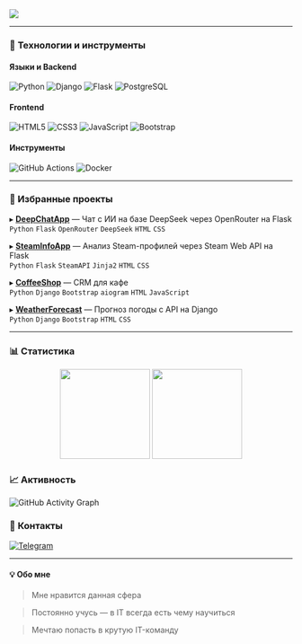 <a href="https://github.com/gaziikk">
  <img src="https://readme-typing-svg.demolab.com?font=Fira+Code&size=26&duration=4000&pause=1000&color=38BDF8&center=true&vCenter=true&width=435&lines=Hi,+I'm+gazik;Backend+Developer;Python+|+Django+|+Flask;APIs+|+PostgreSQL"/>
</a>

---

### 🚀 **Технологии и инструменты**

#### **Языки и Backend**
![Python](https://img.shields.io/badge/Python-3776AB?style=for-the-badge&logo=python&logoColor=white&logoWidth=20)
![Django](https://img.shields.io/badge/Django-092E20?style=for-the-badge&logo=django&logoColor=white)
![Flask](https://img.shields.io/badge/Flask-000000?style=for-the-badge&logo=flask&logoColor=white)
![PostgreSQL](https://img.shields.io/badge/PostgreSQL-4169E1?style=for-the-badge&logo=postgresql&logoColor=white)

#### **Frontend**
![HTML5](https://img.shields.io/badge/HTML5-E34F26?style=for-the-badge&logo=html5&logoColor=white)
![CSS3](https://img.shields.io/badge/CSS3-1572B6?style=for-the-badge&logo=css3&logoColor=white)
![JavaScript](https://img.shields.io/badge/JavaScript-F7DF1E?style=for-the-badge&logo=javascript&logoColor=black)
![Bootstrap](https://img.shields.io/badge/Bootstrap-7952B3?style=for-the-badge&logo=bootstrap&logoColor=white)


#### **Инструменты**
![GitHub Actions](https://img.shields.io/badge/GitHub_Actions-2088FF?style=for-the-badge&logo=github-actions&logoColor=white)
![Docker](https://img.shields.io/badge/Docker-2496ED?style=for-the-badge&logo=docker&logoColor=white)

---

### 🎯 Избранные проекты

▸ [**DeepChatApp**](https://github.com/gaziikk/DeepChatApp) — Чат с ИИ на базе DeepSeek через OpenRouter на Flask  
`Python` `Flask` `OpenRouter` `DeepSeek` `HTML` `CSS`  

▸ [**SteamInfoApp**](https://github.com/gaziikk/SteamInfoApp) — Анализ Steam-профилей через Steam Web API на Flask  
`Python` `Flask` `SteamAPI` `Jinja2` `HTML` `CSS`  

▸ [**CoffeeShop**](https://github.com/gaziikk/CoffeeShop) — CRM для кафе  
`Python` `Django` `Bootstrap` `aiogram` `HTML` `JavaScript`

▸ [**WeatherForecast**](https://github.com/gaziikk/WeatherForecast) — Прогноз погоды с API на Django  
`Python` `Django` `Bootstrap` `HTML` `CSS`

---

### 📊 **Статистика**
<div align="center">
  <img height="160" src="https://github-readme-stats.vercel.app/api?username=gaziikk&show_icons=true&theme=nightowl&hide_border=true&bg_color=0D1117&title_color=00FF9D&icon_color=00FF9D" />
  <img height="160" src="https://github-readme-stats.vercel.app/api/top-langs/?username=gaziikk&layout=compact&theme=nightowl&hide_border=true&bg_color=0D1117&title_color=00FF9D" />
</div>

### 📈 **Активность**
![GitHub Activity Graph](https://github-readme-activity-graph.vercel.app/graph?username=gaziikk&theme=nightowl&hide_border=true)

### 📱 **Контакты**
[![Telegram](https://img.shields.io/badge/Telegram-2CA5E0?style=for-the-badge&logo=telegram&logoColor=white)](https://t.me/gaziikk)

---

#### 💡 **Обо мне**
> Мне нравится данная сфера

> Постоянно учусь — в IT всегда есть чему научиться

> Мечтаю попасть в крутую IT-команду

